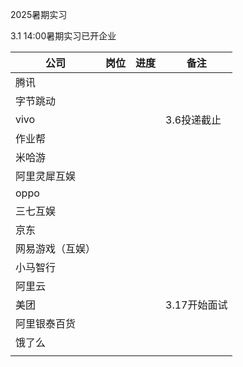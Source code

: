 2025暑期实习



3.1 14:00暑期实习已开企业

| 公司             | 岗位 | 进度 | 备注         |
| ---------------- | ---- | ---- | ------------ |
| 腾讯             |      |      |              |
| 字节跳动         |      |      |              |
| vivo             |      |      | 3.6投递截止  |
| 作业帮           |      |      |              |
| 米哈游           |      |      |              |
| 阿里灵犀互娱     |      |      |              |
| oppo             |      |      |              |
| 三七互娱         |      |      |              |
| 京东             |      |      |              |
| 网易游戏（互娱） |      |      |              |
| 小马智行         |      |      |              |
| 阿里云           |      |      |              |
| 美团             |      |      | 3.17开始面试 |
| 阿里银泰百货     |      |      |              |
| 饿了么           |      |      |              |
|                  |      |      |              |
